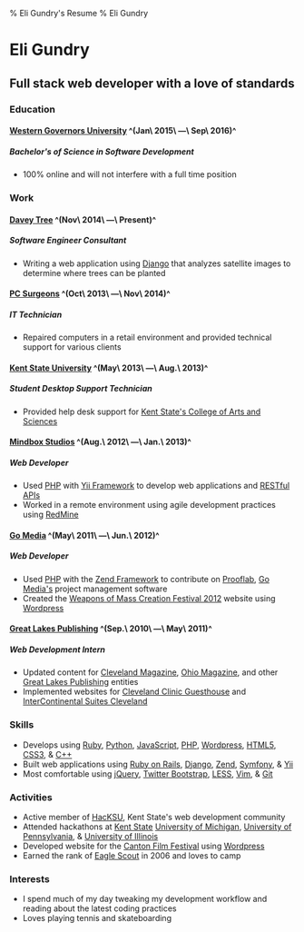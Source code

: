 % Eli Gundry's Resume
% Eli Gundry

# Eli Gundry
## Full stack web developer with a love of standards

### Education

#### [Western Governors University](http://www.kent.edu) ^(Jan\ 2015\ &mdash;\ Sep\ 2016)^
##### Bachelor's of Science in Software Development

* 100% online and will not interfere with a full time position

### Work

#### [Davey Tree](http://www.davey.com/) ^(Nov\ 2014\ &mdash;\ Present)^
##### Software Engineer Consultant

* Writing a web application using [Django](https://www.djangoproject.com/) that
  analyzes satellite images to determine where trees can be planted

#### [PC Surgeons](http://pcsurgeons.net) ^(Oct\ 2013\ &mdash;\ Nov\ 2014)^
##### IT Technician

* Repaired computers in a retail environment and provided technical support for
  various clients

#### [Kent State University](http://www.kent.edu) ^(May\ 2013\ &mdash;\ Aug.\ 2013)^
##### Student Desktop Support Technician

* Provided help desk support for [Kent State's College of Arts and
  Sciences](http://www.kent.edu/CAS/)

#### [Mindbox Studios](http://mindboxstudios.com) ^(Aug.\ 2012\ &mdash;\ Jan.\ 2013)^
##### Web Developer

* Used [PHP](http://php.net "PHP: Hypertext Preprocessor") with [Yii
  Framework](http://www.yiiframework.com/) to develop web applications and
  [RESTful APIs](https://en.wikipedia.org/wiki/Representational_state_transfer)
* Worked in a remote environment using agile development practices using
  [RedMine](http://www.redmine.org/)

#### [Go Media](http://gomedia.us) ^(May\ 2011\ &mdash;\ Jun.\ 2012)^
##### Web Developer

* Used [PHP](http://php.net "PHP: Hypertext Preprocessor") with the [Zend
  Framework](http://framework.zend.com/) to contribute on
  [Prooflab](https://prooflab.us/), [Go Media's](http://gomedia.us) project
  management software
* Created the [Weapons of Mass Creation Festival 2012](http://2012.wmcfest.com)
  website using [Wordpress](http://wordpress.org)

#### [Great Lakes Publishing](http://www.glpublishing.com/ME2/Default.asp) ^(Sep.\ 2010\ &mdash;\ May\ 2011)^
##### Web Development Intern

* Updated content for [Cleveland
  Magazine](http://www.clevelandmagazine.com/ME2/Default.asp), [Ohio
  Magazine](http://www.ohiomagazine.com/Main/Home.aspx), and other [Great Lakes
  Publishing](http://www.glpublishing.com/ME2/Default.asp) entities
* Implemented websites for [Cleveland Clinic
  Guesthouse](http://www.guesthouseclevelandclinic.com/CCGH/ClevelandClinicGuesthouse.aspx)
  and [InterContinental Suites
  Cleveland](http://www.intercontinentalsuitescleveland.com/ISC/InterContinentalSuitesCleveland.aspx)

### Skills

* Develops using [Ruby](http://www.ruby-lang.org/en/),
  [Python](http://www.python.org/),
  [JavaScript](http://en.wikipedia.org/wiki/JavaScript), [PHP](http://php.net
  "PHP: Hypertext Preprocessor"), [Wordpress](http://wordpress.org),
  [HTML5](http://en.wikipedia.org/wiki/HTML5 "HyperText Markup Language"),
  [CSS3](https://en.wikipedia.org/wiki/Cascading_Style_Sheets "Cascading Style
  Sheets"), & [C++](https://en.wikipedia.org/wiki/C%2B%2B)
* Built web applications using [Ruby on Rails](http://rubyonrails.org/),
  [Django](http://djangoproject.com), [Zend](http://framework.zend.com/),
  [Symfony](http://symfony.com/), & [Yii](http://www.yiiframework.com/)
* Most comfortable using [jQuery](http://jquery.com), [Twitter
  Bootstrap](http://twitter.github.io/), [LESS](http://lesscss.org),
  [Vim](http://www.vim.org), & [Git](http://git-scm.com)

### Activities

* Active member of [HacKSU](http://hacksu.cs.kent.edu/), Kent State's web
  development community
* Attended hackathons at [Kent State](http://hacksu.cs.kent.edu/) [University of
  Michigan](http://mhacks.org), [University of
  Pennsylvania](http://pennapps.com), & [University of
  Illinois](https://www.hackillinois.org/)
* Developed website for the [Canton Film Festival](http://cantonfilm.com/) using
  [Wordpress](http://wordpress.org)
* Earned the rank of [Eagle Scout](https://en.wikipedia.org/wiki/Eagle_Scout) in
  2006 and loves to camp

### Interests

* I spend much of my day tweaking my development workflow and reading about the latest coding practices
* Loves playing tennis and skateboarding
